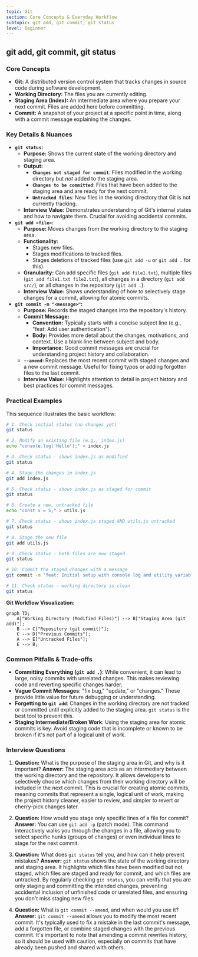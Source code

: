 ```yaml
---
topic: Git
section: Core Concepts & Everyday Workflow
subtopic: git add, git commit, git status
level: Beginner
---
```


## git add, git commit, git status
### Core Concepts

*   **Git:** A distributed version control system that tracks changes in source code during software development.
*   **Working Directory:** The files you are currently editing.
*   **Staging Area (Index):** An intermediate area where you prepare your next commit. Files are added here before committing.
*   **Commit:** A snapshot of your project at a specific point in time, along with a commit message explaining the changes.

### Key Details & Nuances

*   **`git status`:**
    *   **Purpose:** Shows the current state of the working directory and staging area.
    *   **Output:**
        *   **`Changes not staged for commit`**: Files modified in the working directory but *not* added to the staging area.
        *   **`Changes to be committed`**: Files that have been added to the staging area and are ready for the next commit.
        *   **`Untracked files`**: New files in the working directory that Git is not currently tracking.
    *   **Interview Value:** Demonstrates understanding of Git's internal states and how to navigate them. Crucial for avoiding accidental commits.
*   **`git add <file>`:**
    *   **Purpose:** Moves changes from the working directory to the staging area.
    *   **Functionality:**
        *   Stages new files.
        *   Stages modifications to tracked files.
        *   Stages deletions of tracked files (use `git add -u` or `git add .` for this).
    *   **Granularity:** Can add specific files (`git add file1.txt`), multiple files (`git add file1.txt file2.txt`), all changes in a directory (`git add src/`), or all changes in the repository (`git add .`).
    *   **Interview Value:** Shows understanding of how to selectively stage changes for a commit, allowing for atomic commits.
*   **`git commit -m "<message>"`:**
    *   **Purpose:** Records the staged changes into the repository's history.
    *   **Commit Message:**
        *   **Convention:** Typically starts with a concise subject line (e.g., "feat: Add user authentication").
        *   **Body:** Provides more detail about the changes, motivations, and context. Use a blank line between subject and body.
        *   **Importance:** Good commit messages are crucial for understanding project history and collaboration.
    *   **`--amend`:** Replaces the most recent commit with staged changes and a new commit message. Useful for fixing typos or adding forgotten files to the last commit.
    *   **Interview Value:** Highlights attention to detail in project history and best practices for commit messages.

### Practical Examples

This sequence illustrates the basic workflow:

```sh
# 1. Check initial status (no changes yet)
git status

# 2. Modify an existing file (e.g., index.js)
echo "console.log('Hello');" > index.js

# 3. Check status - shows index.js as modified
git status

# 4. Stage the changes in index.js
git add index.js

# 5. Check status - shows index.js as staged for commit
git status

# 6. Create a new, untracked file
echo "const x = 5;" > utils.js

# 7. Check status - shows index.js staged AND utils.js untracked
git status

# 8. Stage the new file
git add utils.js

# 9. Check status - both files are now staged
git status

# 10. Commit the staged changes with a message
git commit -m "feat: Initial setup with console log and utility variable"

# 11. Check status - working directory is clean
git status
```

**Git Workflow Visualization:**

```mermaid
graph TD;
    A["Working Directory (Modified Files)"] --> B["Staging Area (git add)"];
    B --> C["Repository (git commit)"];
    C --> D["Previous Commits"];
    A --> E["Untracked Files"];
    E --> B;
```

### Common Pitfalls & Trade-offs

*   **Committing Everything (`git add .`)**: While convenient, it can lead to large, noisy commits with unrelated changes. This makes reviewing code and reverting specific changes harder.
*   **Vague Commit Messages**: "fix bug," "update," or "changes." These provide little value for future debugging or understanding.
*   **Forgetting to `git add`**: Changes in the working directory are not tracked or committed until explicitly added to the staging area. `git status` is the best tool to prevent this.
*   **Staging Intermediate/Broken Work**: Using the staging area for atomic commits is key. Avoid staging code that is incomplete or known to be broken if it's not part of a logical unit of work.

### Interview Questions

1.  **Question:** What is the purpose of the staging area in Git, and why is it important?
    **Answer:** The staging area acts as an intermediary between the working directory and the repository. It allows developers to selectively choose which changes from their working directory will be included in the next commit. This is crucial for creating atomic commits, meaning commits that represent a single, logical unit of work, making the project history cleaner, easier to review, and simpler to revert or cherry-pick changes later.

2.  **Question:** How would you stage only specific lines of a file for commit?
    **Answer:** You can use `git add -p` (patch mode). This command interactively walks you through the changes in a file, allowing you to select specific hunks (groups of changes) or even individual lines to stage for the next commit.

3.  **Question:** What does `git status` tell you, and how can it help prevent mistakes?
    **Answer:** `git status` shows the state of the working directory and staging area. It highlights which files have been modified but not staged, which files are staged and ready for commit, and which files are untracked. By regularly checking `git status`, you can verify that you are only staging and committing the intended changes, preventing accidental inclusion of unfinished code or unrelated files, and ensuring you don't miss staging new files.

4.  **Question:** What is `git commit --amend`, and when would you use it?
    **Answer:** `git commit --amend` allows you to modify the most recent commit. It's typically used to fix a mistake in the last commit's message, add a forgotten file, or combine staged changes with the previous commit. It's important to note that amending a commit rewrites history, so it should be used with caution, especially on commits that have already been pushed and shared with others.